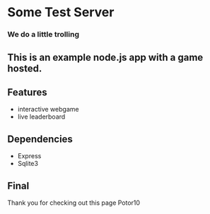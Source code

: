# Some Test Server

### We do a little trolling

## This is an example node.js app with a game hosted. 

## Features
* interactive webgame
* live leaderboard
    
## Dependencies
* Express
* Sqlite3
    
## Final
Thank you for checking out this page
Potor10


